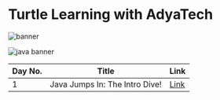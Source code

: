 # Turtle Learning with AdyaTech

![banner](https://github.com/AdyaAgr/Java-Course/blob/main/1.png)

![java banner](https://github.com/AdyaAgr/Turtle-Learning-with-AdyaTech/blob/main/20%20Days%20of%20Java/Images/20%20Days%20of%20Java.png)

|Day No. | Title | Link |
|-------|---------|------|
| 1 | Java Jumps In: The Intro Dive! |[Link](https://github.com/AdyaAgr/20-Days-of-Java/blob/main/LearnHub/Day%201.md)|

